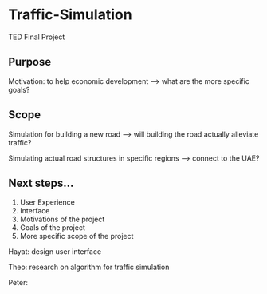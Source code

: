 # Traffic-Simulation
TED Final Project

## Purpose
Motivation: to help economic development --> what are the more specific goals?

## Scope
Simulation for building a new road --> will building the road actually alleviate traffic?

Simulating actual road structures in specific regions --> connect to the UAE?

## Next steps...
1. User Experience
2. Interface
3. Motivations of the project
4. Goals of the project
5. More specific scope of the project

Hayat: design user interface

Theo: research on algorithm for traffic simulation

Peter: 
